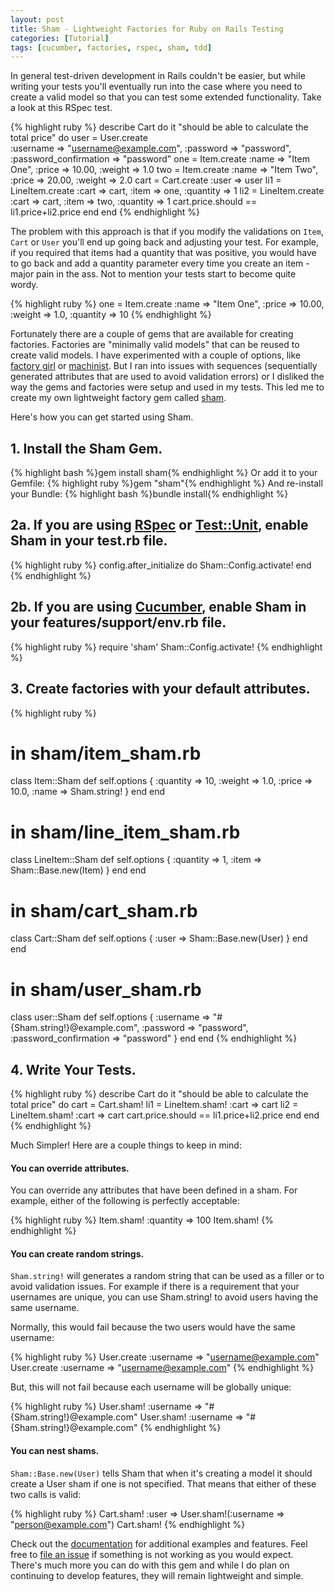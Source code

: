 ```yaml
---
layout: post
title: Sham - Lightweight Factories for Ruby on Rails Testing
categories: [Tutorial]
tags: [cucumber, factories, rspec, sham, tdd]
---
```


In general test-driven development in Rails couldn't be easier, but while
writing your tests you'll eventually run into the case where you need to create
a valid model so that you can test some extended functionality. Take a look at
this RSpec test.

{% highlight ruby %}
describe Cart do
  it "should be able to calculate the total price" do
    user = User.create \
      :username => "username@example.com",
      :password => "password", 
      :password_confirmation => "password"
    one = Item.create :name => "Item One", :price => 10.00, :weight => 1.0
    two = Item.create :name => "Item Two", :price => 20.00, :weight => 2.0
    cart = Cart.create :user => user
    li1 = LineItem.create :cart => cart, :item => one, :quantity => 1
    li2 = LineItem.create :cart => cart, :item => two, :quantity => 1
    cart.price.should == li1.price+li2.price
  end
end
{% endhighlight %}

The problem with this approach is that if you modify the validations on `Item`,
`Cart` or `User` you'll end up going back and adjusting your test.  For example,
if you required that items had a quantity that was positive, you would have to
go back and add a quantity parameter every time you create an item -  major pain
in the ass.  Not to mention your tests start to become quite wordy.

{% highlight ruby %}
one = Item.create :name => "Item One",
        :price => 10.00,
        :weight => 1.0,
        :quantity => 10
{% endhighlight %}

Fortunately there are a couple of gems that are available for creating
factories. Factories are "minimally valid models" that can be reused to create
valid models.  I have experimented with a couple of options, like
[factory girl](https://github.com/thoughtbot/factory_girl) or
[machinist](https://github.com/notahat/machinist). But I ran into issues with
sequences (sequentially generated attributes that are used to avoid validation
errors) or I disliked the way the gems and factories were setup and used in my
tests.  This led me to create my own lightweight factory gem called
[sham](https://github.com/panthomakos/sham).

Here's how you can get started using Sham.

## 1. Install the Sham Gem.
{% highlight bash %}gem install sham{% endhighlight %}
Or add it to your Gemfile:
{% highlight ruby %}gem "sham"{% endhighlight %}
And re-install your Bundle:
{% highlight bash %}bundle install{% endhighlight %}


## 2a. If you are using [RSpec](http://rspec.info/) or [Test::Unit][test-unit], enable Sham in your test.rb file.

[test-unit]: http://www.ensta.fr/~diam/ruby/online/ruby-doc-stdlib/libdoc/test/unit/rdoc/classes/Test/Unit.html

{% highlight ruby %}
config.after_initialize do
  Sham::Config.activate!
end
{% endhighlight %}

## 2b. If you are using [Cucumber](http://cukes.info/), enable Sham in your features/support/env.rb file.

{% highlight ruby %}
require 'sham'
Sham::Config.activate!
{% endhighlight %}

## 3. Create factories with your default attributes.

{% highlight ruby %}
# in sham/item_sham.rb
class Item::Sham
  def self.options
    { :quantity => 10, :weight => 1.0, :price => 10.0, :name => Sham.string! }
  end
end

# in sham/line_item_sham.rb
class LineItem::Sham
  def self.options
    { :quantity => 1, :item => Sham::Base.new(Item) }
  end
end

# in sham/cart_sham.rb
class Cart::Sham
  def self.options
    { :user => Sham::Base.new(User) }
  end
end

# in sham/user_sham.rb
class user::Sham
  def self.options
    {
      :username => "#{Sham.string!}@example.com",
      :password => "password",
      :password_confirmation => "password"
    }
  end
end
{% endhighlight %}

## 4. Write Your Tests.

{% highlight ruby %}
describe Cart do
  it "should be able to calculate the total price" do
    cart = Cart.sham!
    li1 = LineItem.sham! :cart => cart
    li2 = LineItem.sham! :cart => cart
    cart.price.should == li1.price+li2.price
  end
end
{% endhighlight %}

Much Simpler!  Here are a couple things to keep in mind:

#### You can override attributes.

You can override any attributes that have been defined in a sham.  For example,
either of the following is perfectly acceptable:

{% highlight ruby %}
Item.sham! :quantity => 100
Item.sham!
{% endhighlight %}

#### You can create random strings.


`Sham.string!` will generates a random string that can be used as a filler or to
avoid validation issues.  For example if there is a requirement that your
usernames are unique, you can use Sham.string! to avoid users having the same
username.

Normally, this would fail because the two users would have the same username:

{% highlight ruby %}
User.create :username => "username@example.com"
User.create :username => "username@example.com"
{% endhighlight %}

But, this will not fail because each username will be globally unique:

{% highlight ruby %}
User.sham! :username => "#{Sham.string!}@example.com"
User.sham! :username => "#{Sham.string!}@example.com"
{% endhighlight %}

#### You can nest shams.


`Sham::Base.new(User)` tells Sham that when it's creating a model it should
create a User sham if one is not specified.  That means that either of these two
calls is valid:

{% highlight ruby %}
Cart.sham! :user => User.sham!(:username => "person@example.com")
Cart.sham!
{% endhighlight %}

Check out the [documentation](https://github.com/panthomakos/sham#readme) for
additional examples and features. Feel free to
[file an issue](https://github.com/panthomakos/sham/issues) if something is not
working as you would expect.  There's much more you can do with this gem and
while I do plan on continuing to develop features, they will remain lightweight
and simple.
